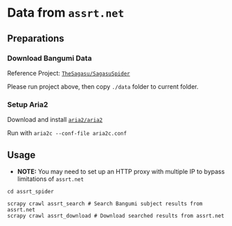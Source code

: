 # Data from `assrt.net`

## Preparations

### Download Bangumi Data

Reference Project: [`TheSagasu/SagasuSpider`](https://github.com/TheSagasu/SagasuSpider)

Please run project above, then copy `./data` folder to current folder.

### Setup Aria2

Download and install [`aria2/aria2`](https://github.com/aria2/aria2)

Run with `aria2c --conf-file aria2c.conf`

## Usage

- **NOTE:** You may need to set up an HTTP proxy with multiple IP to bypass limitations of `assrt.net`

```shell
cd assrt_spider

scrapy crawl assrt_search # Search Bangumi subject results from assrt.net
scrapy crawl assrt_download # Download searched results from assrt.net
```
